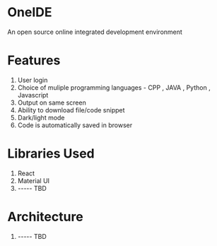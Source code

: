 # OneIDE
An open source online integrated development environment

# Features
1. User login
2. Choice of muliple programming languages - CPP , JAVA , Python , Javascript
3. Output on same screen
4. Ability to download file/code snippet
5. Dark/light mode
6. Code is automatically saved in browser
   
# Libraries Used

1. React
2. Material UI
3. ----- TBD

# Architecture
1. ----- TBD

